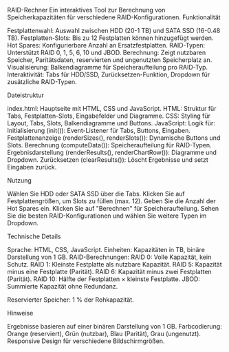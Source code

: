 RAID-Rechner
Ein interaktives Tool zur Berechnung von Speicherkapazitäten für verschiedene RAID-Konfigurationen.
Funktionalität

Festplattenwahl: Auswahl zwischen HDD (20-1 TB) und SATA SSD (16-0.48 TB).
Festplatten-Slots: Bis zu 12 Festplatten können hinzugefügt werden.
Hot Spares: Konfigurierbare Anzahl an Ersatzfestplatten.
RAID-Typen: Unterstützt RAID 0, 1, 5, 6, 10 und JBOD.
Berechnung: Zeigt nutzbaren Speicher, Paritätsdaten, reservierten und ungenutzten Speicherplatz an.
Visualisierung: Balkendiagramme für Speicheraufteilung pro RAID-Typ.
Interaktivität: Tabs für HDD/SSD, Zurücksetzen-Funktion, Dropdown für zusätzliche RAID-Typen.

Dateistruktur

index.html: Hauptseite mit HTML, CSS und JavaScript.
HTML: Struktur für Tabs, Festplatten-Slots, Eingabefelder und Diagramme.
CSS: Styling für Layout, Tabs, Slots, Balkendiagramme und Buttons.
JavaScript: Logik für:
Initialisierung (init()): Event-Listener für Tabs, Buttons, Eingaben.
Festplattenanzeige (renderSizes(), renderSlots()): Dynamische Buttons und Slots.
Berechnung (computeData()): Speicheraufteilung für RAID-Typen.
Ergebnisdarstellung (renderResults(), renderChartRow()): Diagramme und Dropdown.
Zurücksetzen (clearResults()): Löscht Ergebnisse und setzt Eingaben zurück.





Nutzung

Wählen Sie HDD oder SATA SSD über die Tabs.
Klicken Sie auf Festplattengrößen, um Slots zu füllen (max. 12).
Geben Sie die Anzahl der Hot Spares ein.
Klicken Sie auf "Berechnen" für Speicheraufteilung.
Sehen Sie die besten RAID-Konfigurationen und wählen Sie weitere Typen im Dropdown.

Technische Details

Sprache: HTML, CSS, JavaScript.
Einheiten: Kapazitäten in TB, binäre Darstellung von 1 GB.
RAID-Berechnungen:
RAID 0: Volle Kapazität, kein Schutz.
RAID 1: Kleinste Festplatte als nutzbare Kapazität.
RAID 5: Kapazität minus eine Festplatte (Parität).
RAID 6: Kapazität minus zwei Festplatten (Parität).
RAID 10: Hälfte der Festplatten × kleinste Festplatte.
JBOD: Summierte Kapazität ohne Redundanz.


Reservierter Speicher: 1 % der Rohkapazität.

Hinweise

Ergebnisse basieren auf einer binären Darstellung von 1 GB.
Farbcodierung: Orange (reserviert), Grün (nutzbar), Blau (Parität), Grau (ungenutzt).
Responsive Design für verschiedene Bildschirmgrößen.
